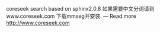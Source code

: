 coreseek search based on sphinx2.0.8 
如果需要中文分词请到www.coreseek.com 下载mmseg并安装. — Read more
http://www.coreseek.com
